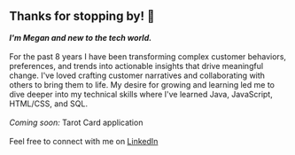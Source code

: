 ## Thanks for stopping by! 👋
***I'm Megan and new to the tech world.***
<br></br>
For the past 8 years I have been transforming complex customer behaviors, preferences, and trends into actionable insights that drive meaningful change. I've loved crafting customer narratives and collaborating with others to bring them to life.
My desire for growing and learning led me to dive deeper into my technical skills where I've learned Java, JavaScript, HTML/CSS, and SQL. 
<br><br>
<i>Coming soon:</i> Tarot Card application
<br><br>
Feel free to connect with me on [LinkedIn](https://www.linkedin.com/in/megantrigg1/)

<!--
**megsummer/megsummer** is a ✨ _special_ ✨ repository because its `README.md` (this file) appears on your GitHub profile.

Here are some ideas to get you started:

- 🔭 I’m currently working on ...
- 🌱 I’m currently learning ...
- 👯 I’m looking to collaborate on ...
- 🤔 I’m looking for help with ...
- 💬 Ask me about ...
- 📫 How to reach me: ...
- 😄 Pronouns: ...
- ⚡ Fun fact: ...
-->
